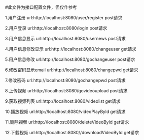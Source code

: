#此文件为接口配置文件，但仅作参考

1.用户注册
url:http://localhost:8080/user/register
post请求

2.用户登录
url:http://localhost:8080/login
post请求

3.用户信息显示
url:http://localhost:8080/usernews
post请求

4.用户信息修改显示
url:http://localhost:8080/changeuser
get请求

5.用户信息修改
url:http://localhost:8080/gochangeuser
post请求

6.修改密码显示email
url:http://localhost:8080/changepwd
get请求

7.修改密码
url:http://localhost:8080/gochangepwd
post请求

8.上传视频
url:http://localhost:8080/govideoupload
post请求

9.获取视频列表
url:http://localhost:8080/videolist
get请求

10.播放视频
url:http://localhost:8080/videoPlayById
get请求

11.删除视频
url:http://localhost:8080/deleteVideoById
get请求

12.下载视频
url:http://localhost:8080//downloadVideoById
get请求